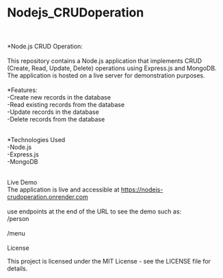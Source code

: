 ﻿# Nodejs_CRUDoperation
<br>
<br>
*Node.js CRUD Operation:
<br>
<br>
This repository contains a Node.js application that implements CRUD (Create, Read, Update, Delete) operations using Express.js and MongoDB. The application is hosted on a live server for demonstration purposes.
<br>
<br>
*Features:
<br>
-Create new records in the database
<br>
-Read existing records from the database
<br>
-Update records in the database
<br>
-Delete records from the database
<br>
<br>

*Technologies Used
<br>
-Node.js
<br>
-Express.js
<br>
-MongoDB
<br>
<br>

Live Demo
<br>
The application is live and accessible at https://nodejs-crudoperation.onrender.com
<br>
<br>
use endpoints at the end of the URL to see the demo such as:
<br>
/person
<br>
<br>
/menu
<br>
<br>
License
<br>

This project is licensed under the MIT License - see the LICENSE file for details.
